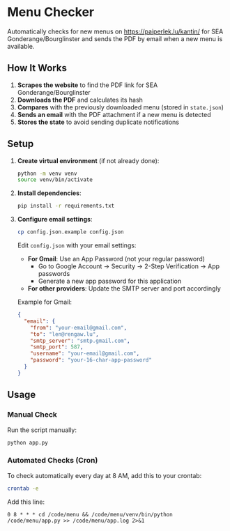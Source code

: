 # Menu Checker

Automatically checks for new menus on https://paiperlek.lu/kantin/ for SEA Gonderange/Bourglinster and sends the PDF by email when a new menu is available.

## How It Works

1. **Scrapes the website** to find the PDF link for SEA Gonderange/Bourglinster
2. **Downloads the PDF** and calculates its hash
3. **Compares** with the previously downloaded menu (stored in `state.json`)
4. **Sends an email** with the PDF attachment if a new menu is detected
5. **Stores the state** to avoid sending duplicate notifications

## Setup

1. **Create virtual environment** (if not already done):
   ```bash
   python -m venv venv
   source venv/bin/activate
   ```

2. **Install dependencies**:
   ```bash
   pip install -r requirements.txt
   ```

3. **Configure email settings**:
   ```bash
   cp config.json.example config.json
   ```
   
   Edit `config.json` with your email settings:
   - **For Gmail**: Use an App Password (not your regular password)
     - Go to Google Account → Security → 2-Step Verification → App passwords
     - Generate a new app password for this application
   - **For other providers**: Update the SMTP server and port accordingly

   Example for Gmail:
   ```json
   {
     "email": {
       "from": "your-email@gmail.com",
       "to": "len@rengaw.lu",
       "smtp_server": "smtp.gmail.com",
       "smtp_port": 587,
       "username": "your-email@gmail.com",
       "password": "your-16-char-app-password"
     }
   }
   ```

## Usage

### Manual Check

Run the script manually:
```bash
python app.py
```

### Automated Checks (Cron)

To check automatically every day at 8 AM, add this to your crontab:

```bash
crontab -e
```

Add this line:
```
0 8 * * * cd /code/menu && /code/menu/venv/bin/python /code/menu/app.py >> /code/menu/app.log 2>&1
```

